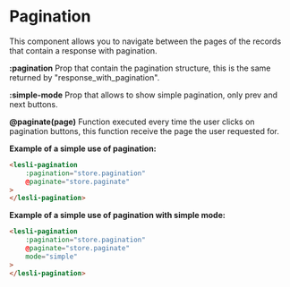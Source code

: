 # Pagination
This component allows you to navigate between the pages of the records that contain a response with pagination.

**:pagination**
Prop that contain the pagination structure, this is the same returned by "response_with_pagination".

**:simple-mode**
Prop that allows to show simple pagination, only prev and next buttons.

**@paginate(page)**
Function executed every time the user clicks on pagination buttons, this function receive the page the user requested for.

**Example of a simple use of pagination:**

```html
<lesli-pagination
    :pagination="store.pagination"
    @paginate="store.paginate"
>
</lesli-pagination>
```

**Example of a simple use of pagination with simple mode:**

```html
<lesli-pagination
    :pagination="store.pagination"
    @paginate="store.paginate"
    mode="simple"
>
</lesli-pagination>
```

